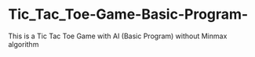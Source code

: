# Tic_Tac_Toe-Game-Basic-Program-
This is a Tic Tac Toe Game with AI (Basic Program) without Minmax algorithm
